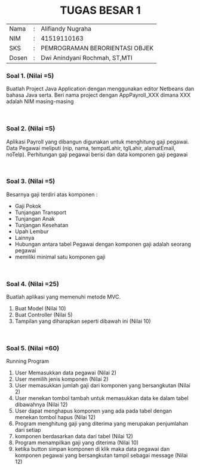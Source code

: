 <h1 align="center">TUGAS BESAR 1</h1>
<table>
<tbody>
  <tr>
    <td>Nama</td>
    <td>:</td>
    <td>Alifiandy Nugraha</td>
  </tr>
  <tr>
    <td>NIM</td>
    <td>:</td>
    <td>41519110163</td>
  </tr>
  <tr>
    <td>SKS</td>
    <td>:</td>
    <td>PEMROGRAMAN BERORIENTASI OBJEK</td>
  </tr>
  
  <tr>
    <td>Dosen</td>
    <td>:</td>
    <td>Dwi Anindyani Rochmah, ST,MTI</td>
  </tr>
</tbody>
</table>
<h3>Soal 1. (Nilai =5)</h3>
<p>Buatlah Project Java Application dengan menggunakan editor Netbeans dan bahasa Java serta. Beri nama project dengan AppPayroll_XXX dimana XXX adalah NIM masing-masing</p>
<br>
<h3>Soal 2. (Nilai =5)</h3>
<p>Aplikasi Payroll yang dibangun digunakan untuk menghitung gaji pegawai. Data Pegawai meliputi (nip, nama, tempatLahir, tglLahir, alamatEmail, noTelp). Perhitungan gaji pegawai berisi dan data komponen gaji pegawai</p>
<br>
<h3>Soal 3. (Nilai =5)</h3>
<p>Besarnya gaji terdiri atas komponen :</p>
<ul>
<li>Gaji Pokok</li>
<li>Tunjangan Transport</li>
<li>Tunjangan Anak</li>
<li>Tunjangan Kesehatan</li>
<li>Upah Lembur</li>
<li>Lainnya</li>
<li>Hubungan antara tabel Pegawai dengan komponen gaji adalah seorang pegawai</li>
<li>memiliki minimal satu komponen gaji</li>
  </ul>
<br>
<h3>Soal 4. (Nilai =25)</h3>
<p>Buatlah aplikasi yang memenuhi metode MVC.</p>
<ol>
<li>Buat Model (Nilai 10)</li>
<li>Buat Controller (Nilai 5)</li>
<li>Tampilan yang diharapkan seperti dibawah ini (Nilai 10)</li>
  </ol>
<br>
<h3>Soal 5. (Nilai =60)</h3>
<p>Running Program</p>
<ol>
<li>User Memasukkan data pegawai (Nilai 2)</li>
<li>User memilih jenis komponen (Nilai 2)</li>
<li>User memasukkan jumlah gaji dari komponen yang bersangkutan (Nilai 2)</li>
<li>User menekan tombol tambah untuk memasukkan data ke dalam tabel dibawahnya (Nilai 12)</li>
<li>User dapat menghapus komponen yang ada pada tabel dengan menekan tombol hapus (Nilai 12)</li>
<li>Program menghitung gaji yang diterima yang merupakan penjumlahan dari setiap</li>
<li>komponen berdasarkan data dari tabel (Nilai 12)</li>
<li>Program menampilkan gaji yang diterima (Nilai 10)</li>
<li>ketika button simpan komponen di klik maka data pegawai dan komponen pegawai yang bersangkutan tampil sebagai message (Nilai 12)</li>
  </ol>
